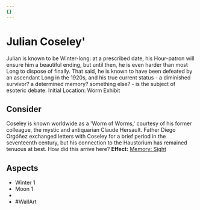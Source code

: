 ```yaml
---
{}
---
```

# Julian Coseley'
Julian is known to be Winter-long: at a prescribed date, his Hour-patron will ensure him a beautiful ending, but until then, he is even harder than most Long to dispose of finally. That said, he is known to have been defeated by an ascendant Long in the 1920s, and his true current status - a diminished survivor? a determined memory? something else? - is the subject of esoteric debate.
Initial Location: Worm Exhibit
## Consider
Coseley is known worldwide as a 'Worm of Worms,' courtesy of his former colleague, the mystic and antiquarian Claude Hersault. Father Diego Orgóñez exchanged letters with Coseley for a brief period in the seventeenth century, but his connection to the Haustorium has remained tenuous at best. How did this arrive here?
**Effect:** [Memory: Sight](https://uadaf.theevilroot.xyz/rowenarium/elements/mem.sight)
## Aspects
- Winter 1
- Moon 1
-  
- #WallArt